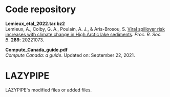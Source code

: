 Code repository
===============
**Lemieux_etal_2022.tar.bz2**<br/>
Lemieux, A., Colby, G. A., Poulain, A. J., & Aris-Brosou, S. [Viral spillover risk increases with climate change in High Arctic lake sediments](https://royalsocietypublishing.org/doi/10.1098/rspb.2022.1073). *Proc. R. Soc. B*. **289**: 20221073.

**Compute_Canada_guide.pdf**<br/>
*Compute Canada: a guide*. Updated on: September 22, 2021.

LAZYPIPE
===============

LAZYPIPE's modified files or added files.
